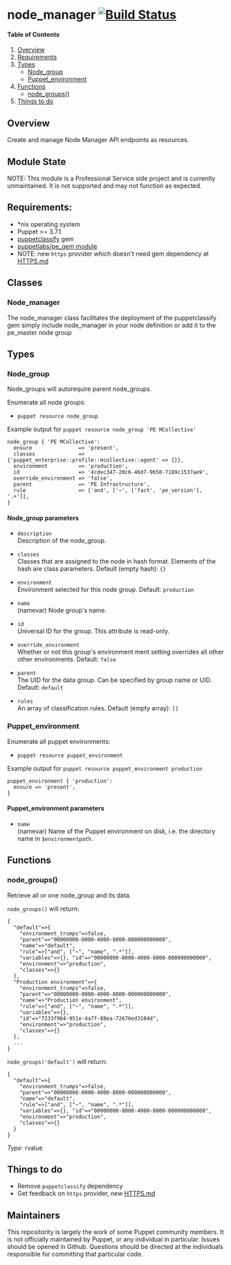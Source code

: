 # node_manager [![Build Status](https://travis-ci.org/WhatsARanjit/prosvcs-node_manager.svg)](https://travis-ci.org/WhatsARanjit/prosvcs-node_manager)

#### Table of Contents
1. [Overview](#overview)
1. [Requirements](#requirements)
1. [Types](#types)
    * [Node_group](#node_group)
    * [Puppet_environment](#puppet_environment)
1. [Functions](#functions)
    * [node_groups()](#node_groups)
1. [Things to do](#things-to-do)

## Overview

Create and manage Node Manager API endpoints as resources.

## Module State

NOTE: This module is a Professional Service side project and is currently unmaintained. 
It is not supported and may not function as expected.

## Requirements:

- *nix operating system
- Puppet >= 3.7.1  
- [puppetclassify](https://github.com/puppetlabs/puppet-classify) gem
- [puppetlabs/pe_gem module](https://forge.puppetlabs.com/puppetlabs/pe_gem)
- NOTE: new `https` provider which doesn't need gem dependency at [HTTPS.md](HTTPS.md)

## Classes
### Node_manager
The node_manager class facilitates the deployment of the puppetclassify gem
simply include node_manager in your node definition or add it to the pe_master node group

## Types

### Node_group

Node_groups will autorequire parent node_groups.

Enumerate all node groups:
* `puppet resource node_group`<br />

Example output for `puppet resource node_group 'PE MCollective'`
```
node_group { 'PE MCollective':
  ensure               => 'present',
  classes              => {'puppet_enterprise::profile::mcollective::agent' => {}},
  environment          => 'production',
  id                   => '4cdec347-20c6-46d7-9658-7189c1537ae9',
  override_environment => 'false',
  parent               => 'PE Infrastructure',
  rule                 => ['and', ['~', ['fact', 'pe_version'], '.+']],
}
```

#### Node_group parameters

* `description`<br />
Description of the node_group.

* `classes`<br />
Classes that are assigned to the node in hash format.  Elements of the hash
are class parameters. Default (empty hash): `{}`

* `environment`<br />
Environment selected for this node group. Default: `production`

* `name`<br />
(namevar) Node group's name.

* `id`<br />
Universal ID for the group. This attribute is read-only.

* `override_environment`<br />
Whether or not this group's environment ment setting overrides
all other other environments. Default: `false`

* `parent`<br />
The UID for the data group. Can be specified by group name or
UID. Default: `default`

* `rules`<br />
An array of classification rules. Default (empty array): `[]`

### Puppet_environment

Enumerate all puppet environments:
* `puppet resource puppet_environment`<br />

Example output for `puppet resource puppet_environment production`
```
puppet_environment { 'production':
  ensure => 'present',
}
```
#### Puppet_environment parameters

* `name`<br />
(namevar) Name of the Puppet environment on disk, i.e. the directory name in `$environmentpath`.

## Functions

### node_groups()

Retrieve all or one node_group and its data.

`node_groups()` will return:

```
{
  "default"=>{
    "environment_trumps"=>false,
    "parent"=>"00000000-0000-4000-8000-000000000000",
    "name"=>"default",
    "rule"=>["and", ["~", "name", ".*"]],
    "variables"=>{}, "id"=>"00000000-0000-4000-8000-000000000000",
    "environment"=>"production",
    "classes"=>{}
  },
  "Production environment"=>{
    "environment_trumps"=>false,
    "parent"=>"00000000-0000-4000-8000-000000000000",
    "name"=>"Production environment",
    "rule"=>["and", ["~", "name", ".*"]],
    "variables"=>{},
    "id"=>"7233f964-951e-4a7f-88ea-72676ed3104d",
    "environment"=>"production",
    "classes"=>{}
  },
  ...
}
```

`node_groups('default')` will return:

```
{
  "default"=>{
    "environment_trumps"=>false,
    "parent"=>"00000000-0000-4000-8000-000000000000",
    "name"=>"default",
    "rule"=>["and", ["~", "name", ".*"]],
    "variables"=>{}, "id"=>"00000000-0000-4000-8000-000000000000",
    "environment"=>"production",
    "classes"=>{}
  }
}
  ```

_Type:_ rvalue

## Things to do
  - Remove `puppetclassify` dependency
  - Get feedback on `https` provider, new [HTTPS.md](HTTPS.md)

## Maintainers
This repositority is largely the work of some Puppet community members.
It is not officially maintained by Puppet, or any individual in
particular.  Issues should be opened in Github.  Questions should be directed
at the individuals responsible for committing that particular code.
